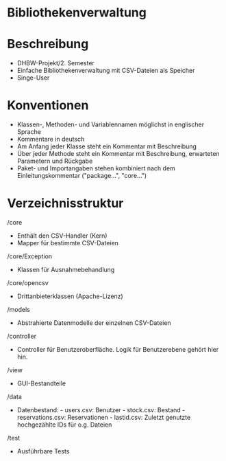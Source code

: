 Bibliothekenverwaltung
======================



Beschreibung
============

-	DHBW-Projekt/2. Semester
-	Einfache Bibliothekenverwaltung mit CSV-Dateien als Speicher
-	Singe-User


Konventionen
============

-	Klassen-, Methoden- und Variablennamen möglichst in englischer Sprache
-	Kommentare in deutsch
-	Am Anfang jeder Klasse steht ein Kommentar mit Beschreibung
-	Über jeder Methode steht ein Kommentar mit Beschreibung, erwarteten Parametern und Rückgabe
-	Paket- und Importangaben stehen kombiniert nach dem Einleitungskommentar ("package...", "core...")



Verzeichnisstruktur
===================

/core
-	Enthält den CSV-Handler (Kern)
-	Mapper für bestimmte CSV-Dateien

/core/Exception
-	Klassen für Ausnahmebehandlung

/core/opencsv
-	Drittanbieterklassen (Apache-Lizenz)

/models
-	Abstrahierte Datenmodelle der einzelnen CSV-Dateien

/controller
-	Controller für Benutzeroberfläche. Logik für Benutzerebene gehört hier hin.

/view
-	GUI-Bestandteile

/data
-	Datenbestand:
		-	users.csv: Benutzer
		-	stock.csv: Bestand
		-	reservations.csv: Reservationen
		-	lastid.csv: Zuletzt genutzte hochgezählte IDs für o.g. Dateien
		
/test
-	Ausführbare Tests
